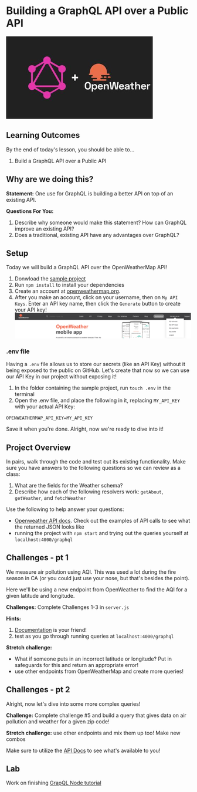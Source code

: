 # Building a GraphQL API over a Public API

![banner_image](./assets/public_api_banner.jpg)

<!-- > -->

## Learning Outcomes

By the end of today's lesson, you should be able to...

1. Build a GraphQL API over a Public API

<!-- > -->

## Why are we doing this?

**Statement:** One use for GraphQL is building a better API on top of an existing API. 

**Questions For You:**

1. Describe why someone would make this statement? How can GraphQL improve an existing API?
1. Does a traditional, existing API have any advantages over GraphQL?

<!--
- Allows for an improved formatting of data
- Solves problems with over fetching
-->


## Setup

Today we will build a GraphQL API over the OpenWeatherMap API! 

1. Donwload the [sample project](https://github.com/Make-School-Courses/FEW-2.9-Technical-Seminar/tree/master/challenges/class-4)
1. Run `npm install` to install your dependencies
1. Create an account at [openweathermap.org](https://openweathermap.org/).
1. After you make an account, click on your username, then on `My API Keys`. Enter an API key name, then click the `Generate` button to create your API key!
![api_keys](./assets/api_keys.png)

<!-- v -->

### .env file

Having a `.env` file allows us to store our secrets (like an API Key) without it being exposed to the public on GitHub. Let's create that now so we can use our API Key in our project without exposing it!

1. In the folder containing the sample project, run `touch .env` in the terminal
1. Open the .env file, and place the following in it, replacing `MY_API_KEY` with your actual API Key:

```
OPENWEATHERMAP_API_KEY=MY_API_KEY
```

Save it when you're done. Alright, now we're ready to dive into it!

<!-- > -->

## Project Overview

In pairs, walk through the code and test out its existing functionality. Make sure you have answers to the following questions so we can review as a class:

1. What are the fields for the Weather schema?
1. Describe how each of the following resolvers work: `getAbout`, `getWeather`, and `fetchWeather`

Use the following to help answer your questions:

- [Openweather API docs](https://openweathermap.org/current). Check out the examples of API calls to see what the returned JSON looks like
- running the project with `npm start` and trying out the queries yourself at `localhost:4000/graphql`

<!-- > -->

## Challenges - pt 1

We measure air pollution using AQI. This was used a lot during the fire season in CA (or you could just use your nose, but that's besides the point).

Here we'll be using a new endpoint from OpenWeather to find the AQI for a given latitude and longitude.

**Challenges:** Complete Challenges 1-3 in `server.js`

**Hints:**

1. [Documentation](https://openweathermap.org/api/air-pollution) is your friend!
1. test as you go through running queries at `localhost:4000/graphql`

**Stretch challenge:** 

- What if someone puts in an incorrect latitude or longitude? Put in safeguards for this and return an appropriate error!
- use other endpoints from OpenWeatherMap and create more queries!

<!-- > -->

## Challenges - pt 2

Alright, now let's dive into some more complex queries!

**Challenge:** Complete challenge #5 and build a query that gives data on air pollution and weather for a given zip code!

**Stretch challenge:** use other endpoints and mix them up too! Make new combos

Make sure to utilize the [API Docs](https://openweathermap.org/api) to see what's available to you!

<!-- > -->

## Lab

Work on finishing [GrapQL Node tutorial](https://www.howtographql.com/graphql-js/0-introduction/)